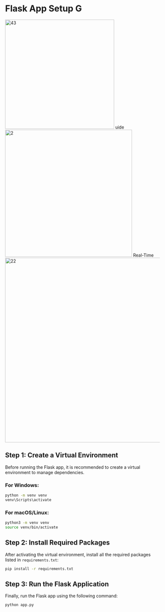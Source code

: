 
# Flask App Setup G
<img width="355" alt="43" src="https://github.com/user-attachments/assets/d726c350-df3f-40a3-9263-8ef6c78247b4" />
uide
<img width="413" alt="2" src="https://github.com/user-attachments/assets/3f098917-6981-43aa-a3e2-54a63f92a3d1" />
Real-Time 
<img width="600" alt="22" src="https://github.com/user-attachments/assets/b770004e-e66b-4058-b079-1f2690ce1bcb" />

## Step 1: Create a Virtual Environment

Before running the Flask app, it is recommended to create a virtual environment to manage dependencies.

### For Windows:
```bash
python -m venv venv
venv\Scripts\activate
```

### For macOS/Linux:
```bash
python3 -m venv venv
source venv/bin/activate
```

## Step 2: Install Required Packages

After activating the virtual environment, install all the required packages listed in `requirements.txt`:

```bash
pip install -r requirements.txt
```

## Step 3: Run the Flask Application

Finally, run the Flask app using the following command:

```bash
python app.py
```
